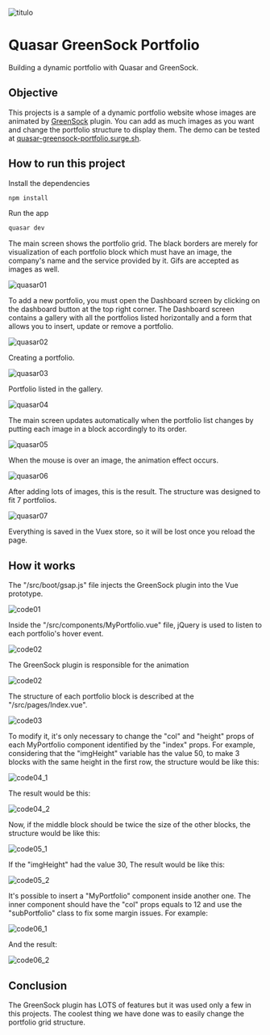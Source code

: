 ![titulo](/docs/titulo.JPG)

# Quasar GreenSock Portfolio

Building a dynamic portfolio with Quasar and GreenSock.

## Objective

This projects is a sample of a dynamic portfolio website whose images are animated by [GreenSock](https://greensock.com/docs) plugin. You can add as much images as you want and change the portfolio structure to display them.
The demo can be tested at [quasar-greensock-portfolio.surge.sh](http://quasar-greensock-portfolio.surge.sh).

## How to run this project

Install the dependencies

```bash
npm install
```

Run the app

```bash
quasar dev
```

The main screen shows the portfolio grid. The black borders are merely for visualization of each portfolio block which must have an image, the company's name and the service provided by it. Gifs are accepted as images as well.

![quasar01](/docs/quasar01.JPG)

To add a new portfolio, you must open the Dashboard screen by clicking on the dashboard button at the top right corner.
The Dashboard screen contains a gallery with all the portfolios listed horizontally and a form that allows you to insert, update or remove a portfolio.

![quasar02](/docs/quasar02.JPG)

Creating a portfolio.

![quasar03](/docs/quasar03.JPG)

Portfolio listed in the gallery.

![quasar04](/docs/quasar04.JPG)

The main screen updates automatically when the portfolio list changes by putting each image in a block accordingly to its order.

![quasar05](/docs/quasar05.JPG)

When the mouse is over an image, the animation effect occurs.

![quasar06](/docs/quasar06.JPG)

After adding lots of images, this is the result. The structure was designed to fit 7 portfolios.

![quasar07](/docs/quasar07.JPG)

Everything is saved in the Vuex store, so it will be lost once you reload the page.

## How it works

The "/src/boot/gsap.js" file injects the GreenSock plugin into the Vue prototype.

![code01](/docs/code01.JPG)

Inside the "/src/components/MyPortfolio.vue" file, jQuery is used to listen to each portfolio's hover event.

![code02](/docs/code02_1.JPG)

The GreenSock plugin is responsible for the animation

![code02](/docs/code02_2.JPG)

The structure of each portfolio block is described at the "/src/pages/Index.vue".

![code03](/docs/code03.JPG)

To modify it, it's only necessary to change the "col" and "height" props of each MyPortfolio component identified by the "index" props. For example, considering that the "imgHeight" variable has the value 50, to make 3 blocks with the same height in the first row, the structure would be like this:

![code04_1](/docs/code04_1.JPG)

The result would be this:

![code04_2](/docs/code04_2.JPG)

Now, if the middle block should be twice the size of the other blocks, the structure would be like this:

![code05_1](/docs/code05_1.JPG)

If the "imgHeight" had the value 30, The result would be like this:

![code05_2](/docs/code05_2.JPG)

It's possible to insert a "MyPortfolio" component inside another one. The inner component should have the "col" props equals to 12 and use the "subPortfolio" class to fix some margin issues. For example:

![code06_1](/docs/code06_1.JPG)

And the result:

![code06_2](/docs/code06_2.JPG)

## Conclusion

The GreenSock plugin has LOTS of features but it was used only a few in this projects.
The coolest thing we have done was to easily change the portfolio grid structure.
